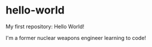 # hello-world
My first repository: Hello World!

I'm a former nuclear weapons engineer learning to code!
